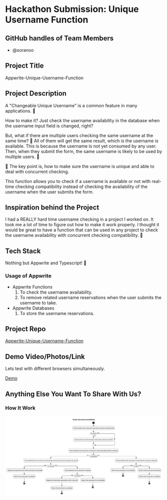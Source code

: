# Hackathon Submission: Unique Username Function


## GitHub handles of Team Members  
- @soranoo

## Project Title
Appwrite-Unique-Username-Function

## Project Description    
A "Changeable Unique Username" is a common feature in many applications. 📝

How to make it? Just check the username availability in the database when the username input field is changed, right?

But, what if there are multiple users checking the same username at the same time? 🤔 All of them will get the same result, which is the username is available. This is because the username is not yet consumed by any user. Then, when they submit the form, the same username is likely to be used by multiple users. 🚨

🔑 The key point is, how to make sure the username is unique and able to deal with concurrent checking.

This function allows you to check if a username is available or not with real-time checking compatibility instead of checking the availability of the username when the user submits the form.

## Inspiration behind the Project  
I had a REALLY hard time username checking in a project I worked on. It took me a lot of time to figure out how to make it work properly. I thought it would be great to have a function that can be used in any project to check the username availability with concurrent checking compatibility. 🚀

## Tech Stack    
Nothing but Appwrite and Typescript! 🚀

### Usage of Appwrite
- Appwrite Functions
  1. To check the username availability.
  2. To remove related username reservations when the user submits the username to take.
- Appwrite Databases
  1. To store the username reservations.

<!--

- Appwrite Databases

I used Appwrite Databases to...

- Appwrite Storage

I used Appwrite Storage to...

.
.
.

-->

## Project Repo  
[Appwrite-Unique-Username-Function](https://github.com/soranoo/appwrite-unique-username-function)

## Demo Video/Photos/Link
Lets test with different browsers simultaneously.

[Demo](https://appwrite-unique-username-function.vercel.app/)

## Anything Else You Want To Share With Us?

### How It Work
![img](https://github.com/soranoo/appwrite-unique-username-function/blob/main/docs/workflow.svg)